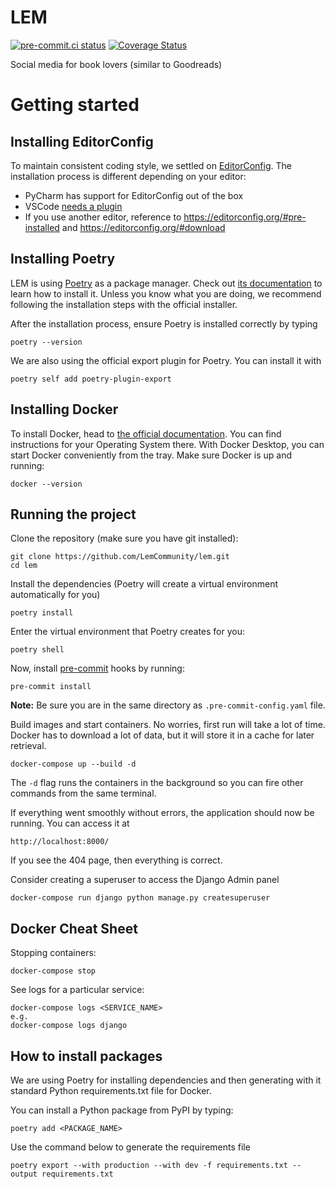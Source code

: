 # LEM
[![pre-commit.ci status](https://results.pre-commit.ci/badge/github/LemCommunity/lem/main.svg)](https://results.pre-commit.ci/latest/github/LemCommunity/lem/main) [![Coverage Status](https://coveralls.io/repos/github/LemCommunity/lem/badge.svg?branch=main)](https://coveralls.io/github/LemCommunity/lem?branch=main)

Social media for book lovers (similar to Goodreads)

# Getting started
## Installing EditorConfig
To maintain consistent coding style, we settled on [EditorConfig](https://editorconfig.org/). The installation process is different depending on your editor:
* PyCharm has support for EditorConfig out of the box
* VSCode [needs a plugin](https://marketplace.visualstudio.com/items?itemName=EditorConfig.EditorConfig)
* If you use another editor, reference to https://editorconfig.org/#pre-installed and https://editorconfig.org/#download
## Installing Poetry
LEM is using [Poetry](https://python-poetry.org/) as a package manager. Check out [its documentation](https://python-poetry.org/docs/#installation) to learn how to install it. Unless you know what you are doing, we recommend following the installation steps with the official installer.

After the installation process, ensure Poetry is installed correctly by typing
```
poetry --version
```

We are also using the official export plugin for Poetry. You can install it with
```
poetry self add poetry-plugin-export
```

## Installing Docker
To install Docker, head to [the official documentation](https://docs.docker.com/get-docker/). You can find instructions for your Operating System there. With Docker Desktop, you can start Docker conveniently from the tray.
Make sure Docker is up and running:
```
docker --version
```

## Running the project
Clone the repository (make sure you have git installed):
```
git clone https://github.com/LemCommunity/lem.git
cd lem
```
Install the dependencies (Poetry will create a virtual environment automatically for you)
```
poetry install
```
Enter the virtual environment that Poetry creates for you:
```
poetry shell
```

Now, install [pre-commit](https://pre-commit.com/) hooks by running:
```
pre-commit install
```
**Note:** Be sure you are in the same directory as `.pre-commit-config.yaml` file.

Build images and start containers. No worries, first run will take a lot of time. Docker has to download a lot of data, but it will store it in a cache for later retrieval.
```
docker-compose up --build -d
```
The `-d` flag runs the containers in the background so you can fire other commands from the same terminal.

If everything went smoothly without errors, the application should now be running.
You can access it at
```
http://localhost:8000/
```
If you see the 404 page, then everything is correct.

Consider creating a superuser to access the Django Admin panel
```
docker-compose run django python manage.py createsuperuser
```

## Docker Cheat Sheet
Stopping containers:
```
docker-compose stop
```
See logs for a particular service:
```
docker-compose logs <SERVICE_NAME>
e.g.
docker-compose logs django
```

## How to install packages
We are using Poetry for installing dependencies and then generating with it standard Python requirements.txt file for Docker.

You can install a Python package from PyPI by typing:
```
poetry add <PACKAGE_NAME>
```

Use the command below to generate the requirements file
```
poetry export --with production --with dev -f requirements.txt --output requirements.txt
```
